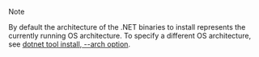 > [!NOTE]
> By default the architecture of the .NET binaries to install represents the currently running OS architecture. To specify a different OS architecture, see [dotnet tool install, --arch option](dotnet/core/tools/dotnet-tool-install.md#options).
